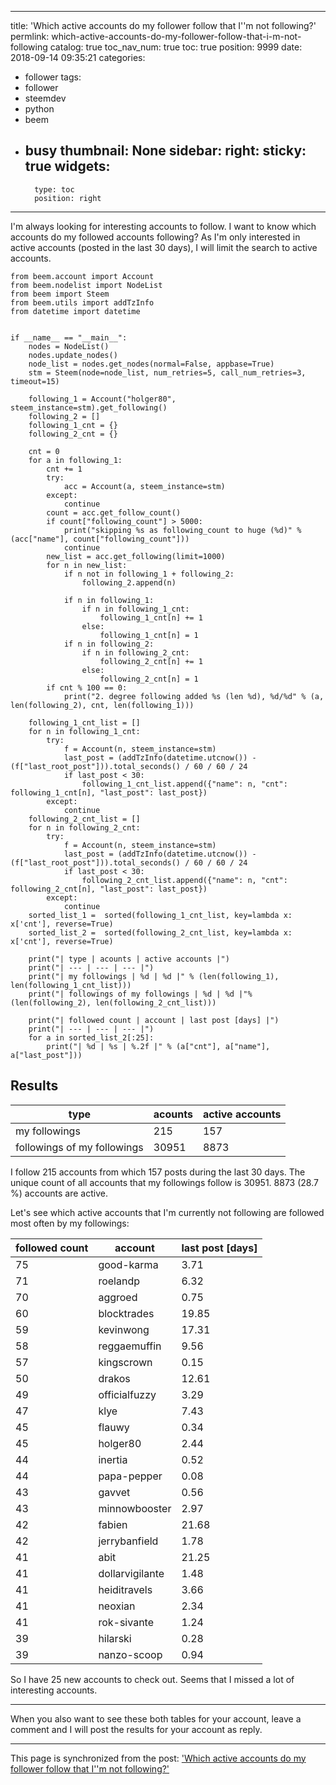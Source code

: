 
---
title: 'Which active accounts do my follower follow that I''m not following?'
permlink: which-active-accounts-do-my-follower-follow-that-i-m-not-following
catalog: true
toc_nav_num: true
toc: true
position: 9999
date: 2018-09-14 09:35:21
categories:
- follower
tags:
- follower
- steemdev
- python
- beem
- busy
thumbnail: None
sidebar:
    right:
        sticky: true
widgets:
    -
        type: toc
        position: right
---


I'm always looking for interesting accounts to follow. I want to know which accounts do my followed accounts following? As I'm only interested in active accounts (posted in the last 30 days), I will limit the search to active accounts.   

```
from beem.account import Account
from beem.nodelist import NodeList
from beem import Steem
from beem.utils import addTzInfo
from datetime import datetime


if __name__ == "__main__":
    nodes = NodeList()
    nodes.update_nodes()
    node_list = nodes.get_nodes(normal=False, appbase=True)
    stm = Steem(node=node_list, num_retries=5, call_num_retries=3, timeout=15)
    
    following_1 = Account("holger80", steem_instance=stm).get_following()
    following_2 = []
    following_1_cnt = {}
    following_2_cnt = {}

    cnt = 0
    for a in following_1:
        cnt += 1
        try:
            acc = Account(a, steem_instance=stm)
        except:
            continue
        count = acc.get_follow_count()
        if count["following_count"] > 5000:
            print("skipping %s as following_count to huge (%d)" % (acc["name"], count["following_count"]))
            continue
        new_list = acc.get_following(limit=1000)
        for n in new_list:
            if n not in following_1 + following_2:
                following_2.append(n)

            if n in following_1:
                if n in following_1_cnt:
                    following_1_cnt[n] += 1
                else:
                    following_1_cnt[n] = 1
            if n in following_2:
                if n in following_2_cnt:
                    following_2_cnt[n] += 1
                else:
                    following_2_cnt[n] = 1                
        if cnt % 100 == 0:
            print("2. degree following added %s (len %d), %d/%d" % (a, len(following_2), cnt, len(following_1)))

    following_1_cnt_list = []
    for n in following_1_cnt:
        try:
            f = Account(n, steem_instance=stm)
            last_post = (addTzInfo(datetime.utcnow()) - (f["last_root_post"])).total_seconds() / 60 / 60 / 24
            if last_post < 30:
                following_1_cnt_list.append({"name": n, "cnt": following_1_cnt[n], "last_post": last_post})
        except:
            continue
    following_2_cnt_list = []
    for n in following_2_cnt:
        try:
            f = Account(n, steem_instance=stm)
            last_post = (addTzInfo(datetime.utcnow()) - (f["last_root_post"])).total_seconds() / 60 / 60 / 24
            if last_post < 30:
                following_2_cnt_list.append({"name": n, "cnt": following_2_cnt[n], "last_post": last_post})
        except:
            continue
    sorted_list_1 =  sorted(following_1_cnt_list, key=lambda x: x['cnt'], reverse=True)
    sorted_list_2 =  sorted(following_2_cnt_list, key=lambda x: x['cnt'], reverse=True)
    
    print("| type | acounts | active accounts |")
    print("| --- | --- | --- |")
    print("| my followings | %d | %d |" % (len(following_1), len(following_1_cnt_list)))
    print("| followings of my followings | %d | %d |"% (len(following_2), len(following_2_cnt_list)))
    
    print("| followed count | account | last post [days] |")
    print("| --- | --- | --- |")
    for a in sorted_list_2[:25]:
        print("| %d | %s | %.2f |" % (a["cnt"], a["name"], a["last_post"]))
```

## Results

| type | acounts | active accounts |
| --- | --- | --- |
| my followings | 215 | 157 |
| followings of my followings | 30951 | 8873 |

I follow 215 accounts from which 157 posts during the last 30 days. The unique count of all accounts that my followings follow is 30951. 8873 (28.7 %) accounts are active. 

Let's see which active accounts that I'm currently not following are followed most often by my followings:

| followed count | account | last post [days] |
| --- | --- | --- |
| 75 | good-karma | 3.71 |
| 71 | roelandp | 6.32 |
| 70 | aggroed | 0.75 |
| 60 | blocktrades | 19.85 |
| 59 | kevinwong | 17.31 |
| 58 | reggaemuffin | 9.56 |
| 57 | kingscrown | 0.15 |
| 50 | drakos | 12.61 |
| 49 | officialfuzzy | 3.29 |
| 47 | klye | 7.43 |
| 45 | flauwy | 0.34 |
| 45 | holger80 | 2.44 |
| 44 | inertia | 0.52 |
| 44 | papa-pepper | 0.08 |
| 43 | gavvet | 0.56 |
| 43 | minnowbooster | 2.97 |
| 42 | fabien | 21.68 |
| 42 | jerrybanfield | 1.78 |
| 41 | abit | 21.25 |
| 41 | dollarvigilante | 1.48 |
| 41 | heiditravels | 3.66 |
| 41 | neoxian | 2.34 |
| 41 | rok-sivante | 1.24 |
| 39 | hilarski | 0.28 |
| 39 | nanzo-scoop | 0.94 |

So I have 25 new accounts to check out. Seems that I missed a lot of interesting accounts.

___
When you also want to see these both tables for your account, leave a comment and I will post the results for your account as reply.

- - -

This page is synchronized from the post: ['Which active accounts do my follower follow that I''m not following?'](https://steemit.com/@holger80/which-active-accounts-do-my-follower-follow-that-i-m-not-following)
